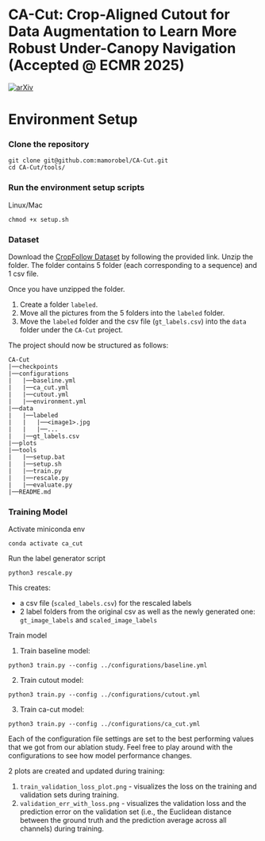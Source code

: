 # CA-Cut: Crop-Aligned Cutout for Data Augmentation to Learn More Robust Under-Canopy Navigation (Accepted @ ECMR 2025)

[![arXiv](https://img.shields.io/badge/arXiv-2401.12345-b31b1b.svg)](https://www.arxiv.org/abs/2507.17727)

# Environment Setup

### Clone the repository
```
git clone git@github.com:mamorobel/CA-Cut.git
cd CA-Cut/tools/
```
### Run the environment setup scripts
Linux/Mac
```
chmod +x setup.sh
```
### Dataset

Download the [CropFollow Dataset](https://uofi.app.box.com/s/niqh4dqc9c92tumd56fo76nd64vn53vf) by following the provided link. Unzip the folder.
The folder contains 5 folder (each corresponding to a sequence) and 1 csv file.

Once you have unzipped the folder.

1. Create a folder `labeled`.
2. Move all the pictures from the 5 folders into the `labeled` folder.
3. Move the `labeled` folder and the csv file (`gt_labels.csv`) into the `data` folder under the `CA-Cut` project.

The project should now be structured as follows:
```
CA-Cut
|──checkpoints
|──configurations
|   |──baseline.yml
|   |──ca_cut.yml
|   |──cutout.yml
|   |──environment.yml
|──data
|   |──labeled
|   |   |──<image1>.jpg
|   |   |──...
|   |──gt_labels.csv
|──plots
|──tools
|   |──setup.bat
|   |──setup.sh
|   |──train.py
|   |──rescale.py
|   |──evaluate.py
|──README.md
```

### Training Model

Activate miniconda env
```
conda activate ca_cut
```

Run the label generator script
```
python3 rescale.py
```
This creates:
-   a csv file (`scaled_labels.csv`) for the rescaled labels 
-   2 label folders from the original csv as well as the newly generated one: `gt_image_labels` and `scaled_image_labels`

Train model

1) Train baseline model:
```
python3 train.py --config ../configurations/baseline.yml
```
2) Train cutout model:
```
python3 train.py --config ../configurations/cutout.yml
```
3) Train ca-cut model:
```
python3 train.py --config ../configurations/ca_cut.yml
```

Each of the configuration file settings are set to the best performing values that we got from our ablation study.
Feel free to play around with the configurations to see how model performance changes.

2 plots are created and updated during training:
1) `train_validation_loss_plot.png` - visualizes the loss on the training and validation sets during training.
2) `validation_err_with_loss.png` - visualizes the validation loss and the prediction error on the validation set (i.e., the Euclidean distance between the ground truth and the prediction average across all channels) during training.
